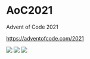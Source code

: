 # AoC2021
Advent of Code 2021

https://adventofcode.com/2021

![](https://img.shields.io/badge/day%20📅-17-blue) ![](https://img.shields.io/badge/stars%20⭐-8-yellow) ![](https://img.shields.io/badge/days%20completed-4-red)
